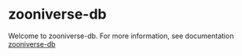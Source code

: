 # zooniverse-db

Welcome to zooniverse-db. For more information, see documentation [zooniverse-db](chimefrb.github.io/zooniverse-db)